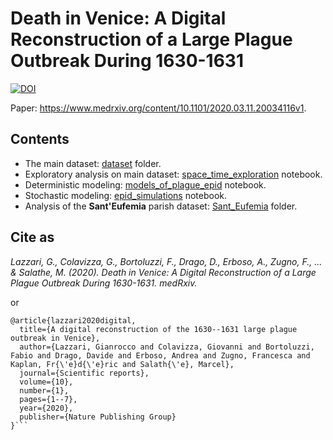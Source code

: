 # Death in Venice: A Digital Reconstruction of a Large Plague Outbreak During 1630-1631

[![DOI](https://zenodo.org/badge/DOI/10.5281/zenodo.4049852.svg)](https://doi.org/10.5281/zenodo.4049852)

Paper: https://www.medrxiv.org/content/10.1101/2020.03.11.20034116v1.

## Contents

* The main dataset: [dataset](./dataset) folder.
* Exploratory analysis on main dataset: [space\_time\_exploration](space_time_exploration.ipynb) notebook.
* Deterministic modeling: [models\_of\_plague\_epid](TO_BE_CLEANED_models_of_plague_epid.ipynb) notebook.
* Stochastic modeling: [epid\_simulations](epid_simulations.ipynb) notebook.
* Analysis of the **Sant'Eufemia** parish dataset: [Sant_Eufemia](./Sant_Eufemia) folder.

## Cite as 

_Lazzari, G., Colavizza, G., Bortoluzzi, F., Drago, D., Erboso, A., Zugno, F., ... & Salathe, M. (2020). Death in Venice: A Digital Reconstruction of a Large Plague Outbreak During 1630-1631. medRxiv._

or

```
@article{lazzari2020digital,
  title={A digital reconstruction of the 1630--1631 large plague outbreak in Venice},
  author={Lazzari, Gianrocco and Colavizza, Giovanni and Bortoluzzi, Fabio and Drago, Davide and Erboso, Andrea and Zugno, Francesca and Kaplan, Fr{\'e}d{\'e}ric and Salath{\'e}, Marcel},
  journal={Scientific reports},
  volume={10},
  number={1},
  pages={1--7},
  year={2020},
  publisher={Nature Publishing Group}
}```
        
